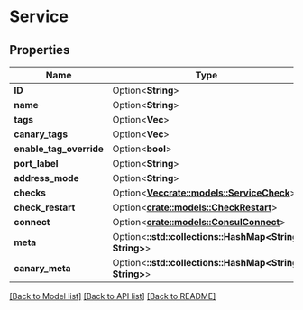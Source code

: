 # Service

## Properties

Name | Type | Description | Notes
------------ | ------------- | ------------- | -------------
**ID** | Option<**String**> |  | [optional]
**name** | Option<**String**> |  | [optional]
**tags** | Option<**Vec<String>**> |  | [optional]
**canary_tags** | Option<**Vec<String>**> |  | [optional]
**enable_tag_override** | Option<**bool**> |  | [optional]
**port_label** | Option<**String**> |  | [optional]
**address_mode** | Option<**String**> |  | [optional]
**checks** | Option<[**Vec<crate::models::ServiceCheck>**](ServiceCheck.md)> |  | [optional]
**check_restart** | Option<[**crate::models::CheckRestart**](CheckRestart.md)> |  | [optional]
**connect** | Option<[**crate::models::ConsulConnect**](ConsulConnect.md)> |  | [optional]
**meta** | Option<**::std::collections::HashMap<String, String>**> |  | [optional]
**canary_meta** | Option<**::std::collections::HashMap<String, String>**> |  | [optional]

[[Back to Model list]](../README.md#documentation-for-models) [[Back to API list]](../README.md#documentation-for-api-endpoints) [[Back to README]](../README.md)


